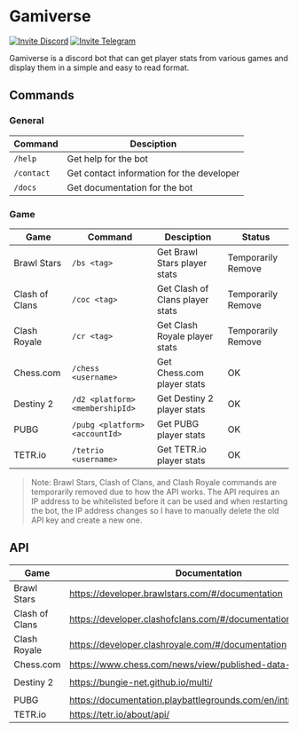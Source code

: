# Gamiverse

[![Invite Discord](https://img.shields.io/badge/-Invite%20Bot-404eed?style=flat&logo=discord&logoColor=white)](https://discord.com/api/oauth2/authorize?client_id=1074237343306883082&permissions=139586956352&scope=bot)
[![Invite Telegram](https://img.shields.io/badge/-Chat%20With%20Bot-24a1dd?style=flat&logo=telegram&logoColor=white)](https://t.me/gamiverse_bot)

Gamiverse is a discord bot that can get player stats from various games and display them in a simple and easy to read format.

## Commands

### General

| Command    | Desciption                                |
| ---------- | ----------------------------------------- |
| `/help`    | Get help for the bot                      |
| `/contact` | Get contact information for the developer |
| `/docs`    | Get documentation for the bot             |

### Game

| Game           | Command                         | Desciption                      | Status             |
| -------------- | ------------------------------- | ------------------------------- | ------------------ |
| Brawl Stars    | `/bs <tag>`                     | Get Brawl Stars player stats    | Temporarily Remove |
| Clash of Clans | `/coc <tag>`                    | Get Clash of Clans player stats | Temporarily Remove |
| Clash Royale   | `/cr <tag>`                     | Get Clash Royale player stats   | Temporarily Remove |
| Chess.com      | `/chess <username>`             | Get Chess.com player stats      | OK                 |
| Destiny 2      | `/d2 <platform> <membershipId>` | Get Destiny 2 player stats      | OK                 |
| PUBG           | `/pubg <platform> <accountId>`  | Get PUBG player stats           | OK                 |
| TETR.io        | `/tetrio <username>`            | Get TETR.io player stats        | OK                 |

> Note: Brawl Stars, Clash of Clans, and Clash Royale commands are temporarily removed due to how the API works.
> The API requires an IP address to be whitelisted before it can be used and when restarting the bot, the IP address changes so I have to manually delete the old API key and create a new one.

## API

| Game           | Documentation                                                    |    Auth     | Official |
| -------------- | ---------------------------------------------------------------- | :---------: | :------: |
| Brawl Stars    | https://developer.brawlstars.com/#/documentation                 |  `Bearer`   |   Yes    |
| Clash of Clans | https://developer.clashofclans.com/#/documentation               |  `Bearer`   |   Yes    |
| Clash Royale   | https://developer.clashroyale.com/#/documentation                |  `Bearer`   |   Yes    |
| Chess.com      | https://www.chess.com/news/view/published-data-api               |   `None`    |   Yes    |
| Destiny 2      | https://bungie-net.github.io/multi/                              | `x-api-key` |   Yes    |
| PUBG           | https://documentation.playbattlegrounds.com/en/introduction.html |  `Bearer`   |   Yes    |
| TETR.io        | https://tetr.io/about/api/                                       |   `None`    |   Yes    |
